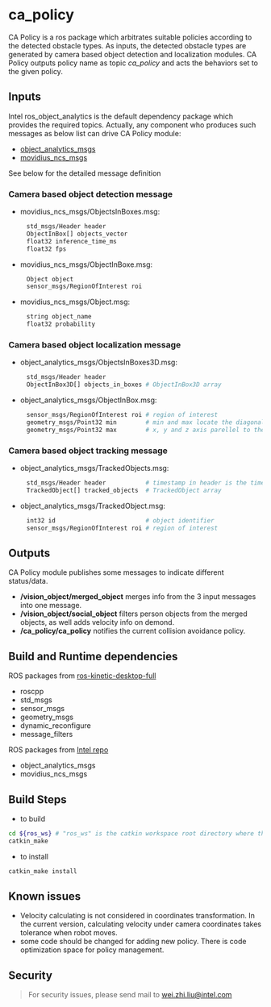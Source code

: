 # ca_policy

CA Policy is a ros package which arbitrates suitable policies according to the detected obstacle types. As inputs,
the detected obstacle types are generated by camera based object detection and localization modules. CA Policy outputs
policy name as topic *ca_policy* and acts the behaviors set to the given policy.

## Inputs
Intel ros\_object\_analytics is the default dependency package which provides the required topics. Actually,
any component who produces such messages as below list can drive CA Policy module:
  * [object_analytics_msgs](https://github.com/intel/ros_object_analytics/tree/master/object_analytics_msgs)
  * [movidius_ncs_msgs](https://github.com/intel/ros_intel_movidius_ncs/tree/devel/movidius_ncs_msgs)

See below for the detailed message definition
### Camera based object detection message
  * movidius_ncs_msgs/ObjectsInBoxes.msg:
  ```bash
       std_msgs/Header header
       ObjectInBox[] objects_vector
       float32 inference_time_ms
       float32 fps
  ```
  * movidius_ncs_msgs/ObjectInBoxe.msg:
  ```bash
       Object object
       sensor_msgs/RegionOfInterest roi
  ```
  * movidius_ncs_msgs/Object.msg:
  ```bash
       string object_name
       float32 probability
  ```

### Camera based object localization message
  * object\_analytics\_msgs/ObjectsInBoxes3D.msg:
  ```bash
       std_msgs/Header header
       ObjectInBox3D[] objects_in_boxes # ObjectInBox3D array
  ```
  * object\_analytics\_msgs/ObjectInBox.msg:
  ```bash
       sensor_msgs/RegionOfInterest roi # region of interest
       geometry_msgs/Point32 min        # min and max locate the diagonal of a bounding-box of the detected object whose
       geometry_msgs/Point32 max        # x, y and z axis parellel to the axises correspondingly in camera coordinates
  ```

### Camera based object tracking message
  * object\_analytics\_msgs/TrackedObjects.msg:
  ```bash
       std_msgs/Header header           # timestamp in header is the time the sensor captured the raw data
       TrackedObject[] tracked_objects  # TrackedObject array
  ```
  * object\_analytics\_msgs/TrackedObject.msg:
  ```bash
       int32 id                         # object identifier
       sensor_msgs/RegionOfInterest roi # region of interest
  ```

## Outputs

CA Policy module publishes some messages to indicate different status/data.
 - **/vision\_object/merged\_object** merges info from the 3 input messages into one message.
 - **/vision\_object/social\_object** filters person objects from the merged objects, as well adds velocity info on
demond.
 - **/ca\_policy/ca\_policy** notifies the current collision avoidance policy.

## Build and Runtime dependencies

  ROS packages from [ros-kinetic-desktop-full](http://wiki.ros.org/kinetic/Installation/Ubuntu)
  * roscpp
  * std_msgs
  * sensor_msgs
  * geometry_msgs
  * dynamic_reconfigure
  * message_filters

  ROS packages from [Intel repo](https://github.com/intel)
  * object\_analytics\_msgs
  * movidius\_ncs\_msgs

## Build Steps
  * to build
  ```bash
  cd ${ros_ws} # "ros_ws" is the catkin workspace root directory where this project is placed in
  catkin_make
  ```

  * to install
  ```bash
  catkin_make install
  ```

## Known issues

  * Velocity calculating is not considered in coordinates transformation. In the current version, calculating velocity
under camera coordinates takes tolerance when robot moves.
  * some code should be changed for adding new policy. There is code optimization space for policy management.

## Security
> For security issues, please send mail to wei.zhi.liu@intel.com

